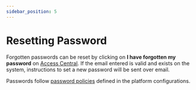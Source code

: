 ```yaml
---
sidebar_position: 5
---
```

# Resetting Password

Forgotten passwords can be reset by clicking on **I have forgotten my password** on [Access Central](/docs/Introduction/AccessCentral). If the email entered is valid and exists on the system, instructions to set a new password will be sent over email.

Passwords follow [password policies](/docs/GettingStarted/LoginConfigurations/ConfiguringPasswordPolicies) defined in the platform configurations.